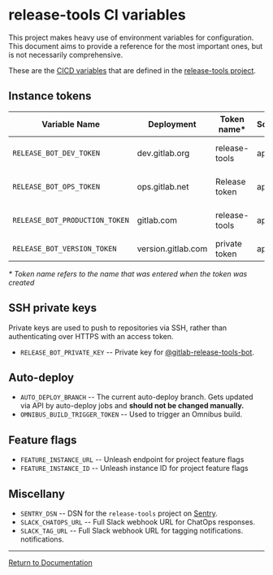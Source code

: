 # release-tools CI variables

This project makes heavy use of environment variables for configuration. This
document aims to provide a reference for the most important ones, but is not
necessarily comprehensive.

These are the [CICD variables](https://gitlab.com/gitlab-org/release-tools/settings/ci_cd) that are
defined in the [release-tools project](https://gitlab.com/gitlab-org/release-tools).

## Instance tokens

| Variable Name                  | Deployment         | Token name\*  | Scopes       | User                                                      |
| ------------                   | ------------       | ------------  | ------------ | ------------                                              |
| `RELEASE_BOT_DEV_TOKEN`        | dev.gitlab.org     | release-tools | api          | [@gitlab-release-tools-bot][gitlab-release-tools-bot-dev] |
| `RELEASE_BOT_OPS_TOKEN`        | ops.gitlab.net     | Release token | api          | [@gitlab-release-tools-bot][gitlab-release-tools-bot-ops] |
| `RELEASE_BOT_PRODUCTION_TOKEN` | gitlab.com         | release-tools | api          | [@gitlab-release-tools-bot][gitlab-release-tools-bot-com] |
| `RELEASE_BOT_VERSION_TOKEN`    | version.gitlab.com | private token | api          | robert+release-tools@gitlab.com                           |

_* Token name refers to the name that was entered when the token was created_

## SSH private keys

Private keys are used to push to repositories via SSH, rather than
authenticating over HTTPS with an access token.

- `RELEASE_BOT_PRIVATE_KEY` -- Private key for
  [@gitlab-release-tools-bot][gitlab-release-tools-bot-com].

## Auto-deploy

- `AUTO_DEPLOY_BRANCH` -- The current auto-deploy branch. Gets updated via API
  by auto-deploy jobs and **should not be changed manually.**
- `OMNIBUS_BUILD_TRIGGER_TOKEN` -- Used to trigger an Omnibus build.

## Feature flags

- `FEATURE_INSTANCE_URL` -- Unleash endpoint for project feature flags
- `FEATURE_INSTANCE_ID` -- Unleash instance ID for project feature flags

## Miscellany

- `SENTRY_DSN` -- DSN for the `release-tools` project on
  [Sentry](https://sentry.gitlab.net/gitlab/release-tools/).
- `SLACK_CHATOPS_URL` -- Full Slack webhook URL for ChatOps responses.
- `SLACK_TAG_URL` -- Full Slack webhook URL for tagging notifications.
  notifications.

[gitlab-release-tools-bot-com]: https://gitlab.com/gitlab-release-tools-bot
[gitlab-release-tools-bot-dev]: https://dev.gitlab.org/gitlab-release-tools-bot
[gitlab-release-tools-bot-ops]: https://ops.gitlab.net/gitlab-release-tools-bot
[deployer-ops]: https://ops.gitlab.net/deployer
[gitlab-bot-com]: https://gitlab.com/gitlab-bot

---

[Return to Documentation](../README.md#documentation)

